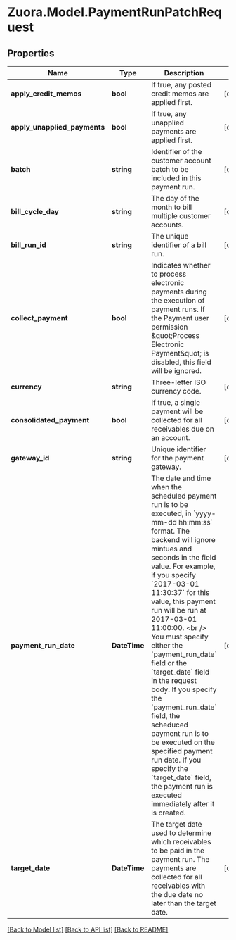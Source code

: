 
# Zuora.Model.PaymentRunPatchRequest

## Properties

Name | Type | Description | Notes
------------ | ------------- | ------------- | -------------
**apply_credit_memos** | **bool** | If true, any posted credit memos are applied first. | [optional] 
**apply_unapplied_payments** | **bool** | If true, any unapplied payments are applied first. | [optional] 
**batch** | **string** | Identifier of the customer account batch to be included in this payment run. | [optional] 
**bill_cycle_day** | **string** | The day of the month to bill multiple customer accounts. | [optional] 
**bill_run_id** | **string** | The unique identifier of a bill run. | [optional] 
**collect_payment** | **bool** | Indicates whether to process electronic payments during the execution of payment runs.       If the Payment user permission \&quot;Process Electronic Payment\&quot; is disabled, this field will be ignored. | [optional] 
**currency** | **string** | Three-letter ISO currency code. | [optional] 
**consolidated_payment** | **bool** | If true, a single payment will be collected for all receivables due on an account. | [optional] 
**gateway_id** | **string** | Unique identifier for the payment gateway. | [optional] 
**payment_run_date** | **DateTime** | The date and time when the scheduled payment run is to be executed, in &#x60;yyyy-mm-dd hh:mm:ss&#x60; format. The backend will ignore mintues and seconds in the field value. For example, if you specify &#x60;2017-03-01 11:30:37&#x60; for this value, this payment run will be run at 2017-03-01 11:00:00.      &lt;br /&gt;       You must specify either the &#x60;payment_run_date&#x60; field or the &#x60;target_date&#x60; field in the request body.      If you specify the &#x60;payment_run_date&#x60; field, the scheduced payment run is to be executed on the specified payment run date. If you specify the &#x60;target_date&#x60; field, the payment run is executed immediately after it is created. | [optional] 
**target_date** | **DateTime** | The target date used to determine which receivables to be paid in the payment run.       The payments are collected for all receivables with the due date no later than the target date. | [optional] 

[[Back to Model list]](../README.md#documentation-for-models)
[[Back to API list]](../README.md#documentation-for-api-endpoints)
[[Back to README]](../README.md)

